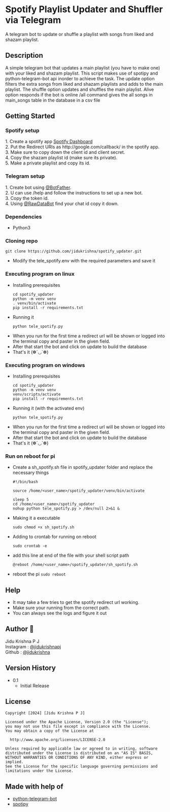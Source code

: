 # Spotify Playlist Updater and Shuffler via Telegram

A telegram bot to update or shuffle a playlist with songs from liked and shazam playlist.

## Description

A simple telegram bot that updates a main playlist (you have to make one) with your liked and shazam playlist. 
This script makes use of spotipy and python-telegram-bot api inorder to achieve the task.
The update option filters the extra songs from liked and shazam playlists and adds to the main playlist.
The shuffle option updates and shuffles the main playlist.
Alive option responds if the bot is online
/all command gives the all songs in main_songs table in the database in a csv file

## Getting Started
<h3>Spotify setup</h3>
1. Create a spotify app <a href="https://developer.spotify.com/dashboard" target="_blank">Spotify Dashboard</a> <br>
2. Put the Redirect URIs as http://google.com/callback/ in the spotify app.<br>
3. Make sure to copy down the client id and client secret.<br>
4. Copy the shazam playlist id (make sure its private).<br>
5. Make a private playlist and copy its id.<br>

<h3>Telegram setup</h3>
1. Create bot using <a href="https://t.me/BotFather" target="_blank">@BotFather</a>.<br>
2. U can use /help and follow the instructions to set up a new bot.<br>
3. Copy the token id.<br>
4. Using <a href="https://t.me/RawDataBot" target="_blank">@RawDataBot</a> find your chat id copy it down.<br>

### Dependencies

* Python3
  
### Cloning repo
```
git clone https://github.com/jidukrishna/spotify_updater.git
```
* Modify the tele_spotify.env with the required parameters and save it

### Executing program on linux

* Installing prerequisites
  ```
  cd spotify_updater
  python -m venv venv
  . venv/bin/activate
  pip install -r requirements.txt
  ```
* Running it
  ```
  python tele_spotify.py
  ```
* When you run for the first time a redirect url will be shown or logged into the terminal copy and paster in the given field.
* After that start the bot and click on update to build the database
* That's it (❁´◡`❁)


### Executing program on windows

* Installing prerequisites
  ```
  cd spotify_updater
  python -m venv venv
  venv/scripts/activate
  pip install -r requirements.txt
  ```
* Running it (with the activated env)
  ```
  python tele_spotify.py
  ```
* When you run for the first time a redirect url will be shown or logged into the terminal copy and paster in the given field.
* After that start the bot and click on update to build the database
* That's it (❁´◡`❁)

### Run on reboot for pi
* Create a sh_spotify.sh file in spotify_updater folder and replace the necessary things
  ```
  #!/bin/bash
  
  source /home/<user_name>/spotify_updater/venv/bin/activate
  
  sleep 5
  cd /home/<user_name>/spotify_updater
  nohup python tele_spotify.py > /dev/null 2>&1 &
  ```
* Making it a executable
  ```
  sudo chmod +x sh_spotify.sh
  ```
* Adding to crontab for running on reboot
  ```
  sudo crontab -e 
  ```
* add this line at end of the file with your shell script path
  ```
  @reboot /home/<user_name>/spotify_updater/sh_spotify.sh
  ```
* reboot the pi ```sudo reboot```

## Help
* It may take a few tries to get the spotify redirect url working.
* Make sure your running from the correct path.
* You can always see the logs and figure it out

## Author 🗿
Jidu Krishna P J <br>
Instagram : [@jidukrishnapj](https://www.instagram.com/jidukrishnapj/) <br>
Github : [@jidukrishna](https://github.com/jidukrishna)

## Version History

* 0.1
    * Initial Release

## License

```
Copyright [2024] [Jidu Krishna P J]

Licensed under the Apache License, Version 2.0 (the "License");
you may not use this file except in compliance with the License.
You may obtain a copy of the License at

  http://www.apache.org/licenses/LICENSE-2.0

Unless required by applicable law or agreed to in writing, software
distributed under the License is distributed on an "AS IS" BASIS,
WITHOUT WARRANTIES OR CONDITIONS OF ANY KIND, either express or implied.
See the License for the specific language governing permissions and
limitations under the License.
```

## Made with help of
* [python-telegram-bot](https://python-telegram-bot.org/)
* [spotipy](https://pypi.org/project/spotipy/)
